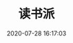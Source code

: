 ---
pageComponent: 
  name: Catalogue
  data: 
    key: 08.读书派
    imgUrl: https://xavierpic.oss-cn-hangzhou.aliyuncs.com/img/11.jpg
    description: 总有一本书走进你的心里
title: 读书派
date: 2020-07-28 16:17:03
permalink: /bookssent
sidebar: false
article: false
comment: false
editLink: false
---